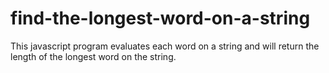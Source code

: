 # find-the-longest-word-on-a-string
This javascript program evaluates each word on a string and will return the length of the longest word on the string.
